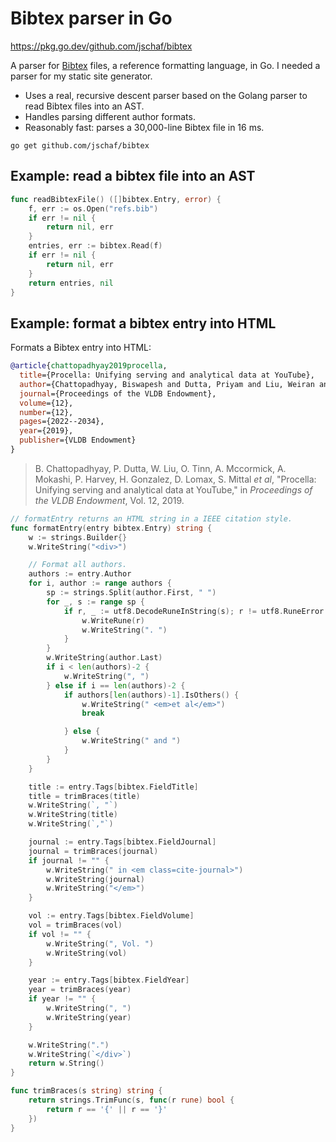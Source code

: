# Bibtex parser in Go

https://pkg.go.dev/github.com/jschaf/bibtex

A parser for [Bibtex][bibtex-wiki] files, a reference formatting language, in
Go. I needed a parser for my static site generator.

- Uses a real, recursive descent parser based on the Golang parser to read Bibtex files into an AST.
- Handles parsing different author formats.
- Reasonably fast: parses a 30,000-line Bibtex file in 16 ms. 

```shell script
go get github.com/jschaf/bibtex
```

## Example: read a bibtex file into an AST

```go
func readBibtexFile() ([]bibtex.Entry, error) {
	f, err := os.Open("refs.bib")
	if err != nil {
		return nil, err
	}
	entries, err := bibtex.Read(f)
	if err != nil {
		return nil, err
	}
	return entries, nil
}
```

## Example: format a bibtex entry into HTML

Formats a Bibtex entry into HTML:

```bibtex
@article{chattopadhyay2019procella,
  title={Procella: Unifying serving and analytical data at YouTube},
  author={Chattopadhyay, Biswapesh and Dutta, Priyam and Liu, Weiran and Tinn, Ott and Mccormick, Andrew and Mokashi, Aniket and Harvey, Paul and Gonzalez, Hector and Lomax, David and Mittal, Sagar and others},
  journal={Proceedings of the VLDB Endowment},
  volume={12},
  number={12},
  pages={2022--2034},
  year={2019},
  publisher={VLDB Endowment}
}
```

> B. Chattopadhyay, P. Dutta, W. Liu, O. Tinn, A. Mccormick, A. Mokashi, P. Harvey, H. Gonzalez, D. Lomax, S. Mittal *et al*, "Procella: Unifying serving and analytical data at YouTube," in *Proceedings of the VLDB Endowment*, Vol. 12, 2019.

```go
// formatEntry returns an HTML string in a IEEE citation style.
func formatEntry(entry bibtex.Entry) string {
	w := strings.Builder{}
	w.WriteString("<div>")

	// Format all authors.
	authors := entry.Author
	for i, author := range authors {
		sp := strings.Split(author.First, " ")
		for _, s := range sp {
			if r, _ := utf8.DecodeRuneInString(s); r != utf8.RuneError {
				w.WriteRune(r)
				w.WriteString(". ")
			}
		}
		w.WriteString(author.Last)
		if i < len(authors)-2 {
			w.WriteString(", ")
		} else if i == len(authors)-2 {
			if authors[len(authors)-1].IsOthers() {
				w.WriteString(" <em>et al</em>")
				break

			} else {
				w.WriteString(" and ")
			}
		}
	}

	title := entry.Tags[bibtex.FieldTitle]
	title = trimBraces(title)
	w.WriteString(`, "`)
	w.WriteString(title)
	w.WriteString(`,"`)

	journal := entry.Tags[bibtex.FieldJournal]
	journal = trimBraces(journal)
	if journal != "" {
		w.WriteString(" in <em class=cite-journal>")
		w.WriteString(journal)
		w.WriteString("</em>")
	}

	vol := entry.Tags[bibtex.FieldVolume]
	vol = trimBraces(vol)
	if vol != "" {
		w.WriteString(", Vol. ")
		w.WriteString(vol)
	}

	year := entry.Tags[bibtex.FieldYear]
	year = trimBraces(year)
	if year != "" {
		w.WriteString(", ")
		w.WriteString(year)
	}

	w.WriteString(".")
	w.WriteString(`</div>`)
	return w.String()
}

func trimBraces(s string) string {
	return strings.TrimFunc(s, func(r rune) bool {
		return r == '{' || r == '}'
	})
}
```

[bibtex-wiki]: https://en.wikipedia.org/wiki/BibTeX
